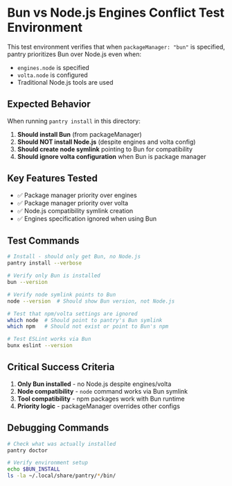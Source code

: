 # Bun vs Node.js Engines Conflict Test Environment

This test environment verifies that when `packageManager: "bun"` is specified, pantry prioritizes Bun over Node.js even when:

- `engines.node` is specified
- `volta.node` is configured
- Traditional Node.js tools are used

## Expected Behavior

When running `pantry install` in this directory:

1. **Should install Bun** (from packageManager)
2. **Should NOT install Node.js** (despite engines and volta config)
3. **Should create node symlink** pointing to Bun for compatibility
4. **Should ignore volta configuration** when Bun is package manager

## Key Features Tested

- ✅ Package manager priority over engines
- ✅ Package manager priority over volta
- ✅ Node.js compatibility symlink creation
- ✅ Engines specification ignored when using Bun

## Test Commands

```bash
# Install - should only get Bun, no Node.js
pantry install --verbose

# Verify only Bun is installed
bun --version

# Verify node symlink points to Bun
node --version  # Should show Bun version, not Node.js

# Test that npm/volta settings are ignored
which node  # Should point to pantry's Bun symlink
which npm   # Should not exist or point to Bun's npm

# Test ESLint works via Bun
bunx eslint --version
```

## Critical Success Criteria

1. **Only Bun installed** - no Node.js despite engines/volta
2. **Node compatibility** - `node` command works via Bun symlink
3. **Tool compatibility** - npm packages work with Bun runtime
4. **Priority logic** - packageManager overrides other configs

## Debugging Commands

```bash
# Check what was actually installed
pantry doctor

# Verify environment setup
echo $BUN_INSTALL
ls -la ~/.local/share/pantry/*/bin/
```
